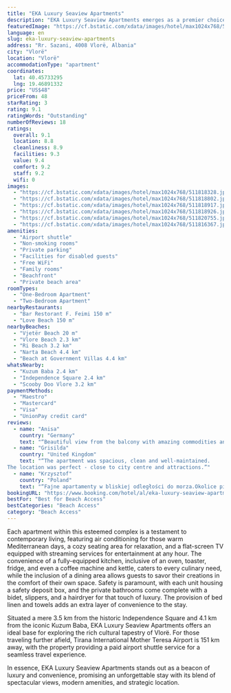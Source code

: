 ```yaml
---
title: "EKA Luxury Seaview Apartments"
description: "EKA Luxury Seaview Apartments emerges as a premier choice for travelers seeking unparalleled views and modern comforts in Vlorë, positioned just moments from the serene Vjetër Beach and a short distance from the vibrant Vlore Beach."
featuredImage: "https://cf.bstatic.com/xdata/images/hotel/max1024x768/511818328.jpg?k=c6c8dc69ec36cf5dc4eb23f31d9957442a868a37614983809b5a7d6834f9f8aa&o=&hp=1"
language: en
slug: eka-luxury-seaview-apartments
address: "Rr. Sazani, 4008 Vlorë, Albania"
city: "Vlorë"
location: "Vlorë"
accommodationType: "apartment"
coordinates:
  lat: 40.45733295
  lng: 19.46891332
price: "US$48"
priceFrom: 48
starRating: 3
rating: 9.1
ratingWords: "Outstanding"
numberOfReviews: 18
ratings:
  overall: 9.1
  location: 8.8
  cleanliness: 8.9
  facilities: 9.3
  value: 9.4
  comfort: 9.2
  staff: 9.2
  wifi: 0
images:
  - "https://cf.bstatic.com/xdata/images/hotel/max1024x768/511818328.jpg?k=c6c8dc69ec36cf5dc4eb23f31d9957442a868a37614983809b5a7d6834f9f8aa&o=&hp=1"
  - "https://cf.bstatic.com/xdata/images/hotel/max1024x768/511818802.jpg?k=4d4ab71011e662633dabe6430b0ecfa3c5ff0fe6e19061adf115521a05999ee1&o=&hp=1"
  - "https://cf.bstatic.com/xdata/images/hotel/max1024x768/511818917.jpg?k=8ae9f9a0a71dbccb99ffeb3accd6919e4c5c2bea0faea2d449e066f98fa8833a&o=&hp=1"
  - "https://cf.bstatic.com/xdata/images/hotel/max1024x768/511818926.jpg?k=996f9309264e232adb751ca54fb253140b7216749b3485915b6c5b976bfb6c33&o=&hp=1"
  - "https://cf.bstatic.com/xdata/images/hotel/max1024x768/511820755.jpg?k=cac38fc42fb787541addb954891ff0a147e8b61fb5757769e61d7fbb7231ce87&o=&hp=1"
  - "https://cf.bstatic.com/xdata/images/hotel/max1024x768/511816367.jpg?k=8796156209f8b097b9edd4a1319e48ebe27dcaff765bb8f065c37eba36b7dbe1&o=&hp=1"
amenities:
  - "Airport shuttle"
  - "Non-smoking rooms"
  - "Private parking"
  - "Facilities for disabled guests"
  - "Free WiFi"
  - "Family rooms"
  - "Beachfront"
  - "Private beach area"
roomTypes:
  - "One-Bedroom Apartment"
  - "Two-Bedroom Apartment"
nearbyRestaurants:
  - "Bar Restorant F. Feimi 150 m"
  - "Love Beach 150 m"
nearbyBeaches:
  - "Vjetër Beach 20 m"
  - "Vlore Beach 2.3 km"
  - "Ri Beach 3.2 km"
  - "Narta Beach 4.4 km"
  - "Beach at Government Villas 4.4 km"
whatsNearby:
  - "Kuzum Baba 2.4 km"
  - "Independence Square 2.4 km"
  - "Scooby Doo Vlore 3.2 km"
paymentMethods:
  - "Maestro"
  - "Mastercard"
  - "Visa"
  - "UnionPay credit card"
reviews:
  - name: "Anisa"
    country: "Germany"
    text: "“Beautiful view from the balcony with amazing commodities and access to beach within 200m”"
  - name: "Grisilda"
    country: "United Kingdom"
    text: "“The apartment was spacious, clean and well-maintained.
The location was perfect - close to city centre and attractions.”"
  - name: "Krzysztof"
    country: "Poland"
    text: "“Fajne apartamenty w bliskiej odległości do morza.Okolice piękne. Można tu zostać na kilka dni. W wakacje musi być ekstra. Dobra komunikacja z właścicielem. Albańczycy bardzo mili, otwarci na turystów. Bardzo pomocni. Ceny nie są wygórowane. Więc...”"
bookingURL: "https://www.booking.com/hotel/al/eka-luxury-seaview-apartments.en-gb.html?aid=8035640"
bestFor: "Best for Beach Access"
bestCategories: "Beach Access"
category: "Beach Access"
---
```


Each apartment within this esteemed complex is a testament to contemporary living, featuring air conditioning for those warm Mediterranean days, a cozy seating area for relaxation, and a flat-screen TV equipped with streaming services for entertainment at any hour. The convenience of a fully-equipped kitchen, inclusive of an oven, toaster, fridge, and even a coffee machine and kettle, caters to every culinary need, while the inclusion of a dining area allows guests to savor their creations in the comfort of their own space. Safety is paramount, with each unit housing a safety deposit box, and the private bathrooms come complete with a bidet, slippers, and a hairdryer for that touch of luxury. The provision of bed linen and towels adds an extra layer of convenience to the stay.

Situated a mere 3.5 km from the historic Independence Square and 4.1 km from the iconic Kuzum Baba, EKA Luxury Seaview Apartments offers an ideal base for exploring the rich cultural tapestry of Vlorë. For those traveling further afield, Tirana International Mother Teresa Airport is 151 km away, with the property providing a paid airport shuttle service for a seamless travel experience.

In essence, EKA Luxury Seaview Apartments stands out as a beacon of luxury and convenience, promising an unforgettable stay with its blend of spectacular views, modern amenities, and strategic location.